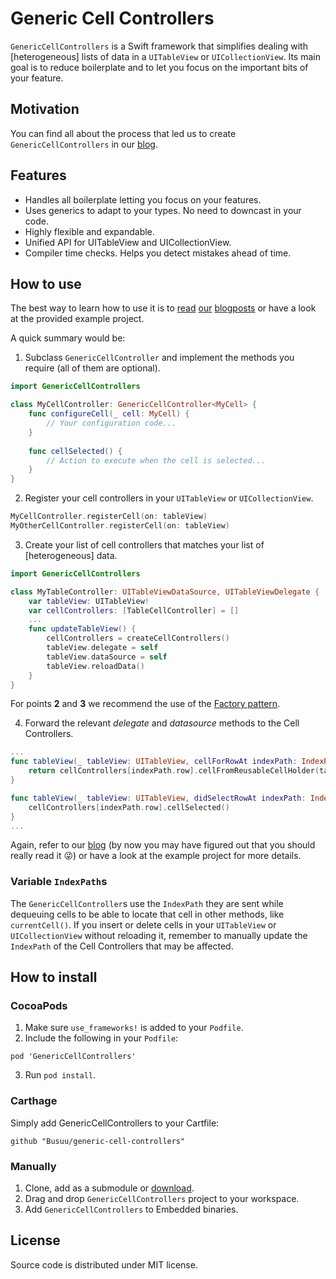 # Generic Cell Controllers

`GenericCellControllers` is a Swift framework that simplifies dealing with [heterogeneous] lists of data in a `UITableView` or `UICollectionView`. Its main goal is to reduce boilerplate and to let you focus on the important bits of your feature.

## Motivation
You can find all about the process that led us to create `GenericCellControllers` in our [blog](https://tech.busuu.com/dealing-with-different-kinds-of-cells-in-swift-part-1-of-3-18c6cd10a0b3).

## Features
- Handles all boilerplate letting you focus on your features.
- Uses generics to adapt to your types. No need to downcast in your code.
- Highly flexible and expandable.
- Unified API for UITableView and UICollectionView.
- Compiler time checks. Helps you detect mistakes ahead of time.

## How to use
The best way to learn how to use it is to [read](https://tech.busuu.com/dealing-with-different-kinds-of-cells-in-swift-part-1-of-3-18c6cd10a0b3) [our](https://tech.busuu.com/dealing-with-different-kinds-of-cells-in-swift-part-2-of-3-3fe73b0c50c6) [blogposts](https://tech.busuu.com/dealing-with-different-kinds-of-cells-in-swift-part-3-of-3-80275e29513b) or have a look at the provided example project.

A quick summary would be:
1. Subclass `GenericCellController` and implement the methods you require (all of them are optional).
```swift
import GenericCellControllers

class MyCellController: GenericCellController<MyCell> {
    func configureCell(_ cell: MyCell) {
        // Your configuration code...
    }
    
    func cellSelected() {
        // Action to execute when the cell is selected...
    }
}
```
2. Register your cell controllers in your `UITableView` or `UICollectionView`.
```swift
MyCellController.registerCell(on: tableView)
MyOtherCellController.registerCell(on: tableView)
````
3. Create your list of cell controllers that matches your list of [heterogeneous] data.
```swift
import GenericCellControllers

class MyTableController: UITableViewDataSource, UITableViewDelegate {
    var tableView: UITableView!
    var cellControllers: [TableCellController] = []
    ...
    func updateTableView() {
        cellControllers = createCellControllers()
        tableView.delegate = self
        tableView.dataSource = self
        tableView.reloadData()
    }
}
```
For points **2** and **3** we recommend the use of the [Factory pattern](https://tech.busuu.com/dealing-with-different-kinds-of-cells-in-swift-part-1-of-3-18c6cd10a0b3#4b40).

4. Forward the relevant *delegate* and *datasource* methods to the Cell Controllers.
```swift
...
func tableView(_ tableView: UITableView, cellForRowAt indexPath: IndexPath) -> UITableViewCell {
    return cellControllers[indexPath.row].cellFromReusableCellHolder(tableView, forIndexPath: indexPath)
}

func tableView(_ tableView: UITableView, didSelectRowAt indexPath: IndexPath) {
    cellControllers[indexPath.row].cellSelected()
}
...
```
Again, refer to our [blog](https://tech.busuu.com/dealing-with-different-kinds-of-cells-in-swift-part-1-of-3-18c6cd10a0b3) (by now you may have figured out that you should really read it 😜) or have a look at the example project for more details.
### Variable `IndexPath`s
The `GenericCellController`s use the `IndexPath` they are sent while dequeuing cells to be able to locate that cell in other methods, like `currentCell()`. If you insert or delete cells in your `UITableView` or `UICollectionView` without reloading it, remember to manually update the `IndexPath` of the Cell Controllers that may be affected.
## How to install
### CocoaPods
1. Make sure `use_frameworks!` is added to your `Podfile`.
2. Include the following in your `Podfile`:
```
pod 'GenericCellControllers'
```
3. Run `pod install`.
### Carthage
Simply add GenericCellControllers to your Cartfile:
```
github "Busuu/generic-cell-controllers"
```
### Manually
1. Clone, add as a submodule or [download](https://github.com/Busuu/generic-cell-controllers/archive/master.zip).
2. Drag and drop `GenericCellControllers` project to your workspace.
3. Add `GenericCellControllers` to Embedded binaries.
## License
Source code is distributed under MIT license.

